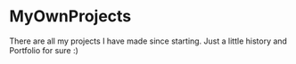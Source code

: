 # MyOwnProjects

There are all my projects I have made since starting. Just a little history and Portfolio for sure :)
